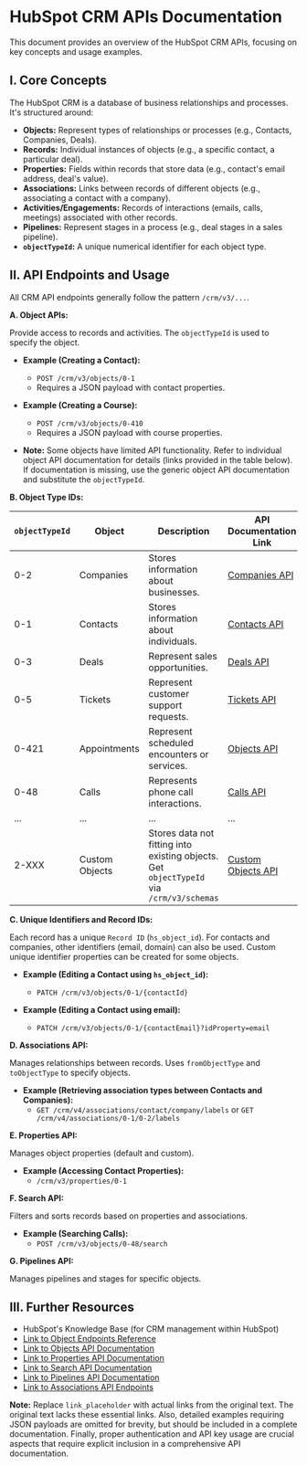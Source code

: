 # HubSpot CRM APIs Documentation

This document provides an overview of the HubSpot CRM APIs, focusing on key concepts and usage examples.

## I. Core Concepts

The HubSpot CRM is a database of business relationships and processes.  It's structured around:

* **Objects:** Represent types of relationships or processes (e.g., Contacts, Companies, Deals).
* **Records:** Individual instances of objects (e.g., a specific contact, a particular deal).
* **Properties:** Fields within records that store data (e.g., contact's email address, deal's value).
* **Associations:** Links between records of different objects (e.g., associating a contact with a company).
* **Activities/Engagements:**  Records of interactions (emails, calls, meetings) associated with other records.
* **Pipelines:**  Represent stages in a process (e.g., deal stages in a sales pipeline).
* **`objectTypeId`:** A unique numerical identifier for each object type.


## II. API Endpoints and Usage

All CRM API endpoints generally follow the pattern `/crm/v3/...`.

**A. Object APIs:**

Provide access to records and activities.  The `objectTypeId` is used to specify the object.

* **Example (Creating a Contact):**
    * `POST /crm/v3/objects/0-1`
    * Requires a JSON payload with contact properties.

* **Example (Creating a Course):**
    * `POST /crm/v3/objects/0-410`
    * Requires a JSON payload with course properties.

* **Note:** Some objects have limited API functionality. Refer to individual object API documentation for details (links provided in the table below).  If documentation is missing, use the generic object API documentation and substitute the `objectTypeId`.


**B. Object Type IDs:**

| `objectTypeId` | Object           | Description                                                                     | API Documentation Link           |
|-----------------|-------------------|---------------------------------------------------------------------------------|------------------------------------|
| 0-2             | Companies         | Stores information about businesses.                                            | [Companies API](link_placeholder) |
| 0-1             | Contacts          | Stores information about individuals.                                           | [Contacts API](link_placeholder)  |
| 0-3             | Deals             | Represent sales opportunities.                                                  | [Deals API](link_placeholder)     |
| 0-5             | Tickets           | Represent customer support requests.                                           | [Tickets API](link_placeholder)   |
| 0-421           | Appointments      | Represent scheduled encounters or services.                                      | [Objects API](link_placeholder)   |
| 0-48            | Calls             | Represents phone call interactions.                                           | [Calls API](link_placeholder)    |
| ...             | ...               | ...                                                                           | ...                               |
| 2-XXX           | Custom Objects    | Stores data not fitting into existing objects.  Get `objectTypeId` via `/crm/v3/schemas` | [Custom Objects API](link_placeholder) |


**C. Unique Identifiers and Record IDs:**

Each record has a unique `Record ID` (`hs_object_id`).  For contacts and companies, other identifiers (email, domain) can also be used.  Custom unique identifier properties can be created for some objects.

* **Example (Editing a Contact using `hs_object_id`):**
    * `PATCH /crm/v3/objects/0-1/{contactId}`

* **Example (Editing a Contact using email):**
    * `PATCH /crm/v3/objects/0-1/{contactEmail}?idProperty=email`

**D. Associations API:**

Manages relationships between records.  Uses `fromObjectType` and `toObjectType` to specify objects.

* **Example (Retrieving association types between Contacts and Companies):**
    * `GET /crm/v4/associations/contact/company/labels`  or `GET /crm/v4/associations/0-1/0-2/labels`

**E. Properties API:**

Manages object properties (default and custom).

* **Example (Accessing Contact Properties):**
    * `/crm/v3/properties/0-1`

**F. Search API:**

Filters and sorts records based on properties and associations.

* **Example (Searching Calls):**
    * `POST /crm/v3/objects/0-48/search`

**G. Pipelines API:**

Manages pipelines and stages for specific objects.


## III.  Further Resources

* HubSpot's Knowledge Base (for CRM management within HubSpot)
* [Link to Object Endpoints Reference](link_placeholder)
* [Link to Objects API Documentation](link_placeholder)
* [Link to Properties API Documentation](link_placeholder)
* [Link to Search API Documentation](link_placeholder)
* [Link to Pipelines API Documentation](link_placeholder)
* [Link to Associations API Endpoints](link_placeholder)


**Note:**  Replace `link_placeholder` with actual links from the original text.  The original text lacks these essential links.  Also, detailed examples requiring JSON payloads are omitted for brevity, but should be included in a complete documentation.  Finally, proper authentication and API key usage are crucial aspects that require explicit inclusion in a comprehensive API documentation.
